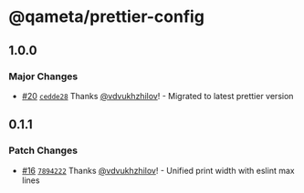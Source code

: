 # @qameta/prettier-config

## 1.0.0

### Major Changes

- [#20](https://github.com/qameta/fe-core/pull/20) [`cedde28`](https://github.com/qameta/fe-core/commit/cedde28bb047c89dccb0cad91680fb4f6f0e0bc6) Thanks [@vdvukhzhilov](https://github.com/vdvukhzhilov)! - Migrated to latest prettier version

## 0.1.1

### Patch Changes

- [#16](https://github.com/qameta/fe-core/pull/16) [`7894222`](https://github.com/qameta/fe-core/commit/789422256725c2cf1547db63bc48d6096472bf04) Thanks [@vdvukhzhilov](https://github.com/vdvukhzhilov)! - Unified print width with eslint max lines
